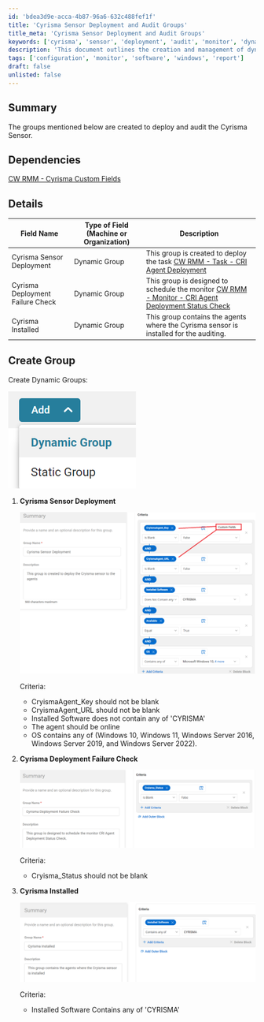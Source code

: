 ```yaml
---
id: 'bdea3d9e-acca-4b87-96a6-632c488fef1f'
title: 'Cyrisma Sensor Deployment and Audit Groups'
title_meta: 'Cyrisma Sensor Deployment and Audit Groups'
keywords: ['cyrisma', 'sensor', 'deployment', 'audit', 'monitor', 'dynamic', 'groups']
description: 'This document outlines the creation and management of dynamic groups for deploying and auditing the Cyrisma Sensor within ConnectWise RMM. It details the necessary criteria for each group and their respective functions in monitoring the deployment status and installed agents.'
tags: ['configuration', 'monitor', 'software', 'windows', 'report']
draft: false
unlisted: false
---
```

## Summary

The groups mentioned below are created to deploy and audit the Cyrisma Sensor.

## Dependencies

[CW RMM - Cyrisma Custom Fields](https://proval.itglue.com/DOC-5078775-15298953)

## Details

| Field Name                     | Type of Field (Machine or Organization) | Description                                                                                       |
|--------------------------------|-----------------------------------------|---------------------------------------------------------------------------------------------------|
| Cyrisma Sensor Deployment       | Dynamic Group                          | This group is created to deploy the task [CW RMM - Task - CRI Agent Deployment](https://proval.itglue.com/DOC-5078775-15298955) |
| Cyrisma Deployment Failure Check | Dynamic Group                          | This group is designed to schedule the monitor [CW RMM - Monitor - CRI Agent Deployment Status Check](https://proval.itglue.com/DOC-5078775-15298956) |
| Cyrisma Installed               | Dynamic Group                          | This group contains the agents where the Cyrisma sensor is installed for the auditing.           |

## Create Group

Create Dynamic Groups:

![Image](../../../static/img/Cyrisma-Sensor/image_1.png)

1. **Cyrisma Sensor Deployment**

   ![Image](../../../static/img/Cyrisma-Sensor/image_2.png)

   Criteria:

   - CryismaAgent_Key should not be blank
   - CryismaAgent_URL should not be blank
   - Installed Software does not contain any of 'CYRISMA'
   - The agent should be online
   - OS contains any of (Windows 10, Windows 11, Windows Server 2016, Windows Server 2019, and Windows Server 2022).

2. **Cyrisma Deployment Failure Check**

   ![Image](../../../static/img/Cyrisma-Sensor/image_3.png)

   Criteria:
   - Cryisma_Status should not be blank

3. **Cyrisma Installed**

   ![Image](../../../static/img/Cyrisma-Sensor/image_4.png)

   Criteria:
   - Installed Software Contains any of 'CYRISMA'






